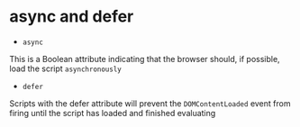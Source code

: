 # async and defer

- `async`

This is a Boolean attribute indicating that the browser should, if possible, load the script `asynchronously`

- `defer`

Scripts with the defer attribute will prevent the `DOMContentLoaded` event from firing until the script has loaded and finished evaluating
